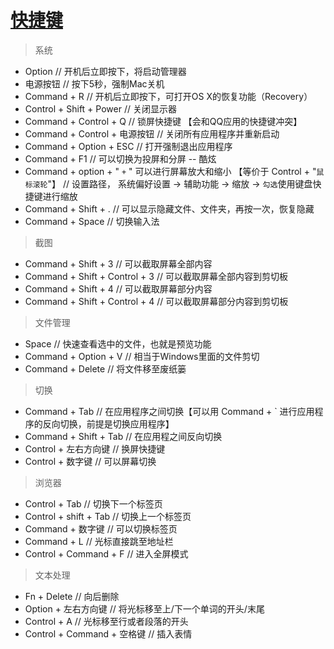 [快捷键](https://support.apple.com/zh-cn/HT201236)
===

> 系统

- Option  // 开机后立即按下，将启动管理器
- 电源按钮  // 按下5秒，强制Mac关机
- Command + R  // 开机后立即按下，可打开OS X的恢复功能（Recovery）
- Control + Shift + Power  // 关闭显示器
- Command + Control + Q  // 锁屏快捷键 【会和QQ应用的快捷键冲突】
- Command + Control + 电源按钮  // 关闭所有应用程序并重新启动
- Command + Option + ESC  // 打开强制退出应用程序
- Command + F1  // 可以切换为投屏和分屏  -- 酷炫
- Command + option + " `+` " 可以进行屏幕放大和缩小 【等价于 Control + "`鼠标滚轮`"】 // 设置路径， 系统偏好设置 -> 辅助功能 -> 缩放 -> `勾选`使用键盘快捷键进行缩放
- Command + Shift + .  // 可以显示隐藏文件、文件夹，再按一次，恢复隐藏
- Command + Space  // 切换输入法

> 截图

- Command + Shift + 3  // 可以截取屏幕全部内容
- Command + Shift + Control + 3  // 可以截取屏幕全部内容到剪切板
- Command + Shift + 4  // 可以截取屏幕部分内容
- Command + Shift + Control + 4  // 可以截取屏幕部分内容到剪切板

> 文件管理

- Space  // 快速查看选中的文件，也就是预览功能
- Command + Option + V  // 相当于Windows里面的文件剪切
- Command + Delete  // 将文件移至废纸篓

> 切换

- Command + Tab  // 在应用程序之间切换【可以用 Command + ` 进行应用程序的反向切换，前提是切换应用程序】
- Command + Shift + Tab  // 在应用程之间反向切换
- Control + 左右方向键  // 换屏快捷键
- Control + 数字键  // 可以屏幕切换

> 浏览器

- Control + Tab // 切换下一个标签页
- Control + shift + Tab // 切换上一个标签页
- Command + 数字键  // 可以切换标签页
- Command + L  // 光标直接跳至地址栏
- Control + Command + F // 进入全屏模式

> 文本处理

- Fn + Delete // 向后删除
- Option + 左右方向键  // 将光标移至上/下一个单词的开头/末尾
- Control + A  // 光标移至行或者段落的开头
- Control + Command + 空格键  // 插入表情